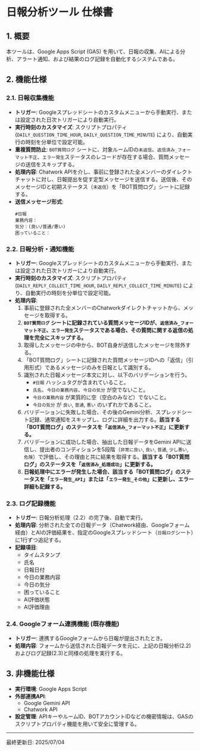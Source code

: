 # 日報分析ツール 仕様書

## 1. 概要

本ツールは、Google Apps Script (GAS) を用いて、日報の収集、AIによる分析、アラート通知、および結果のログ記録を自動化するシステムである。

## 2. 機能仕様

### 2.1. 日報収集機能

-   **トリガー**: Googleスプレッドシートのカスタムメニューから手動実行、または設定された日次トリガーにより自動実行。
-   **実行時刻のカスタマイズ**: スクリプトプロパティ (`DAILY_QUESTION_TIME_HOUR`, `DAILY_QUESTION_TIME_MINUTE`) により、自動実行の時刻を分単位で設定可能。
-   **重複質問防止**: `BOT質問ログ` シートに、対象ルームIDの`未返信`、`返信済み_フォーマット不正`、`エラー発生`ステータスのレコードが存在する場合、質問メッセージの送信をスキップする。
-   **処理内容**: Chatwork APIを介し、事前に登録された全メンバーのダイレクトチャットに対し、日報提出を促す定型メッセージを送信する。送信後、そのメッセージIDと初期ステータス（`未返信`）を「BOT質問ログ」シートに記録する。
-   **送信メッセージ形式**: 
    ```
    #日報
    業務内容：
    気分：(良い/普通/悪い)
    困っていること：
    ```

### 2.2. 日報分析・通知機能

-   **トリガー**: Googleスプレッドシートのカスタムメニューから手動実行、または設定された日次トリガーにより自動実行。
-   **実行時刻のカスタマイズ**: スクリプトプロパティ (`DAILY_REPLY_COLLECT_TIME_HOUR`, `DAILY_REPLY_COLLECT_TIME_MINUTE`) により、自動実行の時刻を分単位で設定可能。
-   **処理内容**:
    1.  事前に登録された全メンバーのChatworkダイレクトチャットから、メッセージを取得する。
    2.  **`BOT質問ログ` シートに記録されている質問メッセージIDが、`返信済み_フォーマット不正`、`エラー発生`ステータスである場合、その質問に関する返信の処理を完全にスキップする。**
    3.  取得したメッセージの中から、BOT自身が送信したメッセージを除外する。
    4.  「BOT質問ログ」シートに記録された質問メッセージIDへの「返信」（引用形式）であるメッセージのみを日報として識別する。
    5.  識別された日報メッセージ本文に対し、以下のバリデーションを行う。
        -   `#日報` ハッシュタグが含まれていること。
        -   `氏名`、`今日の業務内容`、`今日の気分` が空でないこと。
        -   `今日の業務内容` が実質的に空（空白のみなど）でないこと。
        -   `今日の気分` が `良い`, `普通`, `悪い` のいずれかであること。
    6.  バリデーションに失敗した場合、その後のGemini分析、スプレッドシート記録、通常通知をスキップし、ログに詳細を出力する。**該当する「BOT質問ログ」のステータスを「`返信済み_フォーマット不正`」に更新する。**
    7.  バリデーションに成功した場合、抽出した日報データをGemini APIに送信し、提出者のコンディションを5段階（`非常に良い`, `良い`, `普通`, `少し悪い`, `危険`）で評価し、その理由と共に結果を取得する。**該当する「BOT質問ログ」のステータスを「`返信済み_処理成功`」に更新する。**
    8.  **日報処理中にエラーが発生した場合、該当する「BOT質問ログ」のステータスを「`エラー発生_API`」または「`エラー発生_その他`」に更新し、エラー詳細も記録する。**

### 2.3. ログ記録機能

-   **トリガー**: 日報分析処理（2.2）の完了後、自動で実行。
-   **処理内容**: 分析された全ての日報データ（Chatwork経由、Googleフォーム経由）とAIの評価結果を、指定のGoogleスプレッドシート（`日報ログ`シート）に1行ずつ追記する。
-   **記録項目**:
    -   タイムスタンプ
    -   氏名
    -   日報日付
    -   今日の業務内容
    -   今日の気分
    -   困っていること
    -   AI評価状態
    -   AI評価理由

### 2.4. Googleフォーム連携機能 (既存機能)

-   **トリガー**: 連携するGoogleフォームから日報が提出されたとき。
-   **処理内容**: フォームから送信された日報データを元に、上記の日報分析(2.2)およびログ記録(2.3)と同様の処理を実行する。

## 3. 非機能仕様

-   **実行環境**: Google Apps Script
-   **外部連携API**:
    -   Google Gemini API
    -   Chatwork API
-   **設定管理**: APIキーやルームID、BOTアカウントIDなどの機密情報は、GASのスクリプトプロパティ機能を用いて安全に管理する。

---
最終更新日: 2025/07/04
